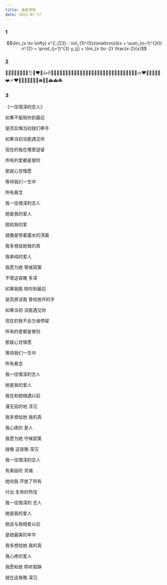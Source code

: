 ```yaml
---
title: 读前须知
date: 2022-07-17
---
```


### 1

$$\lim_{x \to \infty} x^2_{22} - \int_{1}^{5}x\mathrm{d}x + \sum_{n=1}^{20} n^{2} = \prod_{j=1}^{3} y_{j} + \lim_{x \to
-2} \frac{x-2}{x}$$

### 2

🤪😒🎈🔥😊😂💕😘👌😍❤️🤣👍✌️🤞🙌🤦‍♀️😉😎🤦‍♂️🤷‍♀️🎶🎆🎈🧨✨🎉🎎🎁🎀🎍🎋🧧🍟🌭🧇🍳🥗🍞🥨🥖🫓❤️🧡💛💚💙💜❤️‍🩹❤️‍🔥💔🤍🖤🤎🚗🚓🚘🚜🚎🚑🚑🚔

### 3

《一往情深的恋人》

如果不能陪你到最后

是否后悔当初我们牵手

如果当初没能遇见你

现在的我在哪里逗留

所有的爱都是冒险

那就心甘情愿

等待我们一生中

所有悬念

我一往情深的恋人

她是我的爱人

她给我的爱

就像是带着露水的清晨

我多想给她我的真

我单纯的爱人

我愿为她 等侯寂寞

不管这夜晚 多深

如果我能 陪你到最后

是否原谅我 曾经放开的手

如果当初 没能遇见你

现在的我不会为谁停留

所有的爱都是冒险

那就心甘情愿

等待我们一生中

所有悬念

我一往情深的恋人

她是我的爱人

我在和她相遇以前

漫无目的地 浮沉

我多想给她 我的真

我心疼的 爱人

我愿为她 守候寂寞

就像 这夜晚 深沉

我一往情深的恋人

有美丽的 灵魂

她向我 开放了所有

付出 生命的热忱

我一往情深的 恋人

她是我的爱人

她说与我相爱以后

是她最美的年华

我多想给她 我的真

我心疼的爱人

我愿和她 聆听寂静

就在这夜晚 深沉
